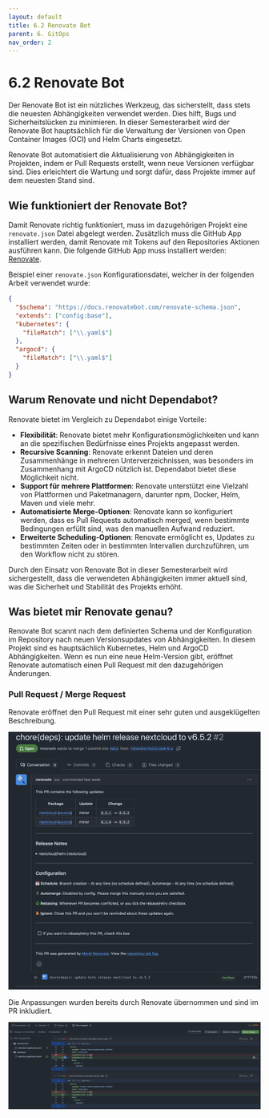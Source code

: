 ```yaml
---
layout: default
title: 6.2 Renovate Bot
parent: 6. GitOps
nav_order: 2
---
```


# 6.2 Renovate Bot

Der Renovate Bot ist ein nützliches Werkzeug, das sicherstellt, dass stets die neuesten Abhängigkeiten verwendet werden. Dies hilft, Bugs und Sicherheitslücken zu minimieren. In dieser Semesterarbeit wird der Renovate Bot hauptsächlich für die Verwaltung der Versionen von Open Container Images (OCI) und Helm Charts eingesetzt.

Renovate Bot automatisiert die Aktualisierung von Abhängigkeiten in Projekten, indem er Pull Requests erstellt, wenn neue Versionen verfügbar sind. Dies erleichtert die Wartung und sorgt dafür, dass Projekte immer auf dem neuesten Stand sind.

## Wie funktioniert der Renovate Bot?

Damit Renovate richtig funktioniert, muss im dazugehörigen Projekt eine `renovate.json` Datei abgelegt werden. Zusätzlich muss die GitHub App installiert werden, damit Renovate mit Tokens auf den Repositories Aktionen ausführen kann. Die folgende GitHub App muss installiert werden: [Renovate](https://github.com/apps/renovate).

Beispiel einer `renovate.json` Konfigurationsdatei, welcher in der folgenden Arbeit verwendet wurde:

```json
{
  "$schema": "https://docs.renovatebot.com/renovate-schema.json",
  "extends": ["config:base"],
  "kubernetes": {
    "fileMatch": ["\\.yaml$"]
  },
  "argocd": {
    "fileMatch": ["\\.yaml$"]
  }
}
```

## Warum Renovate und nicht Dependabot?

Renovate bietet im Vergleich zu Dependabot einige Vorteile:

- **Flexibilität**: Renovate bietet mehr Konfigurationsmöglichkeiten und kann an die spezifischen Bedürfnisse eines Projekts angepasst werden.
- **Recursive Scanning**: Renovate erkennt Dateien und deren Zusammenhänge in mehreren Unterverzeichnissen, was besonders im Zusammenhang mit ArgoCD nützlich ist. Dependabot bietet diese Möglichkeit nicht.
- **Support für mehrere Plattformen**: Renovate unterstützt eine Vielzahl von Plattformen und Paketmanagern, darunter npm, Docker, Helm, Maven und viele mehr.
- **Automatisierte Merge-Optionen**: Renovate kann so konfiguriert werden, dass es Pull Requests automatisch merged, wenn bestimmte Bedingungen erfüllt sind, was den manuellen Aufwand reduziert.
- **Erweiterte Scheduling-Optionen**: Renovate ermöglicht es, Updates zu bestimmten Zeiten oder in bestimmten Intervallen durchzuführen, um den Workflow nicht zu stören.

Durch den Einsatz von Renovate Bot in dieser Semesterarbeit wird sichergestellt, dass die verwendeten Abhängigkeiten immer aktuell sind, was die Sicherheit und Stabilität des Projekts erhöht.

## Was bietet mir Renovate genau?

Renovate Bot scannt nach dem definierten Schema und der Konfiguration im Repository nach neuen Versionsupdates von Abhängigkeiten. In diesem Projekt sind es hauptsächlich Kubernetes, Helm und ArgoCD Abhängigkeiten. Wenn es nun eine neue Helm-Version gibt, eröffnet Renovate automatisch einen Pull Request mit den dazugehörigen Änderungen.

### Pull Request / Merge Request

Renovate eröffnet den Pull Request mit einer sehr guten und ausgeklügelten Beschreibung.

![renovate_pr](../../resources/images/renovate_pr.png)

Die Anpassungen wurden bereits durch Renovate übernommen und sind im PR inkludiert.

![renovate_changes](../../resources/images/renovate_changes.png)
